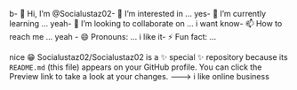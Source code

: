 b- 👋 Hi, I’m @Socialustaz02- 👀 I’m interested in ...
yes- 🌱 I’m currently learning ...
yeah- 💞️ I’m looking to collaborate on ...
 i want know- 📫 How to reach me ...
yeah - 😄 Pronouns: ...
 i like it- ⚡ Fun fact: ...

nice 😁
Socialustaz02/Socialustaz02 is a ✨ special ✨ repository because its `README.md` (this file) appears on your GitHub profile.
You can click the Preview link to take a look at your changes.
---> i like online business 
